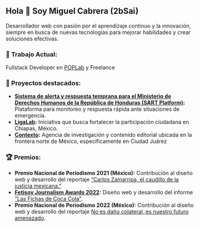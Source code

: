 ## Hola 👋 Soy Miguel Cabrera (2bSai)

Desarrollador web con pasión por el aprendizaje continuo y la innovación, siempre en busca de nuevas tecnologías para mejorar habilidades y crear soluciones efectivas.

### 🚀 Trabajo Actual:
Fullstack Developer en [POPLab](https://poplab.mx/) y Freelance 

### 🌟 Proyectos destacados:

- **[Sistema de alerta y respuesta temprana para el Ministerio de Derechos Humanos de la República de Honduras (SART Platform)](sart.pdf):** Plataforma para monitoreo y respuesta rápida ante situaciones de emergencia.
- **[LigaLab](https://ligalab.mx/):** Iniciativa que busca fortalecer la participación ciudadana en Chiapas, México.
- **[Contexto](https://www.contextojuarez.studio/):** Agencia de investigación y contenido editorial ubicada en la frontera norte de México, específicamente en Ciudad Juárez

### 🏆 Premios:

- **Premio Nacional de Periodismo 2021 (México):** Contribución al diseño web y desarrollo del reportaje [“Carlos Zamarripa, el caudillo de la justicia mexicana.”](https://elcaudillo.poplab.mx/)
- **[Fetisov Journalism Awards 2022](https://fjawards.com/):** Diseño web y desarrollo del informe ["Las Fichas de Coca Cola"](https://poplab.mx/especiales/las-fichas-de-coca/).
- **Premio Nacional de Periodismo 2022 (México):** Contribución al diseño web y desarrollo del reportaje [No es daño colateral, es nuestro futuro amenazado](https://poplab.mx/especiales/guanajuato-violencia-homicida-menores/).
